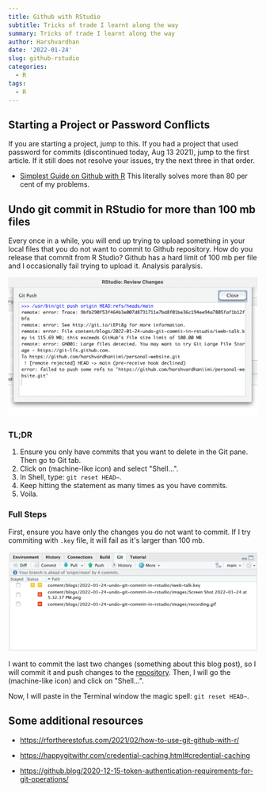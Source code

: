 ```yaml
---
title: Github with RStudio
subtitle: Tricks of trade I learnt along the way
summary: Tricks of trade I learnt along the way
author: Harshvardhan
date: '2022-01-24'
slug: github-rstudio
categories:
  - R
tags:
  - R
---
```


## Starting a Project or Password Conflicts

If you are starting a project, jump to this. If you had a project that used password for commits (discontinued today, Aug 13 2021), jump to the first article. If it still does not resolve your issues, try the next three in that order.

-   [Simplest Guide on Github with R](https://gist.github.com/Z3tt/3dab3535007acf108391649766409421) This literally solves more than 80 per cent of my problems.

## Undo git commit in RStudio for more than 100 mb files

Every once in a while, you will end up trying to upload something in your local files that you do not want to commit to Github repository. How do you release that commit from R Studio? Github has a hard limit of 100 mb per file and I occasionally fail trying to upload it. Analysis paralysis.

![](images/Screen%20Shot%202022-01-24%20at%205.55.28%20PM.png "Error message on uploading file with size larger than 100 mb.")

### TL;DR

1.  Ensure you only have commits that you want to delete in the Git pane. Then go to Git tab.
2.  Click on <i class="fas fa-cog"></i> (machine-like icon) and select "Shell...".
3.  In Shell, type: `git reset HEAD~`.
4.  Keep hitting the statement as many times as you have commits.
5.  Voila.

### Full Steps

First, ensure you have only the changes you do not want to commit. If I try commiting with `.key` file, it will fail as it's larger than 100 mb.

![](images/Screen%20Shot%202022-01-24%20at%205.45.58%20PM.png "Git Pane in RStudio")

I want to commit the last two changes (something about this blog post), so I will commit it and push changes to the [repository](https://github.com/harshvardhaniimi/personal-website). Then, I will go the <i class="fas fa-cog"></i> (machine-like icon) and click on "Shell...".

Now, I will paste in the Terminal window the magic spell: `git reset HEAD~`.

## Some additional resources

-   <https://rfortherestofus.com/2021/02/how-to-use-git-github-with-r/>

-   <https://happygitwithr.com/credential-caching.html#credential-caching>

-   <https://github.blog/2020-12-15-token-authentication-requirements-for-git-operations/>

